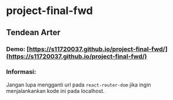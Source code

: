 # project-final-fwd

## Tendean Arter

### Demo: [https://s11720037.github.io/project-final-fwd/](https://s11720037.github.io/project-final-fwd/)

### Informasi:
Jangan lupa mengganti url pada `react-router-dom` jika ingin menjalankankan kode ini pada localhost.